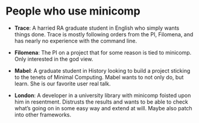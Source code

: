# People who use minicomp

* **Trace**: A harried RA graduate student in English who simply wants things
  done. Trace is mostly following orders from the PI, Filomena, and has nearly
no experience with the command line.

* **Filomena**: The PI on a project that for some reason is tied to minicomp.
  Only interested in the god view.

* **Mabel**: A graduate student in History looking to build a project sticking
  to the tenets of Minimal Computing. Mabel wants to not only do, but learn.
She is our favorite user real talk.

* **London**: A developer in a university library with minicomp foisted upon
  him in resentment. Distrusts the results and wants to be able to check
what’s going on in some easy way and extend at will. Maybe also patch into
other frameworks.


